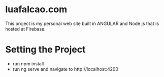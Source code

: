 # luafalcao.com

This project is my personal web site built in ANGULAR and Node.js that is hosted at Firebase.

# Setting the Project

- run npm install
- run ng serve and navigate to http://localhost:4200
